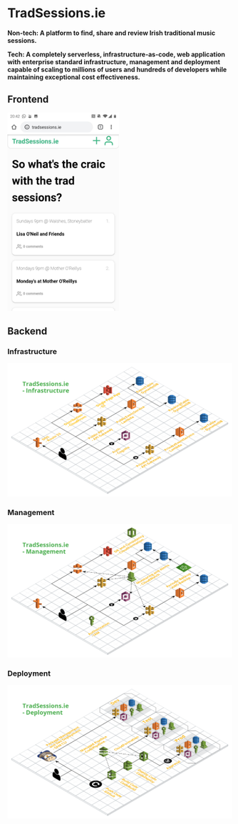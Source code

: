 # TradSessions.ie

**Non-tech: A platform to find, share and review Irish traditional music sessions.**

**Tech: A completely serverless, infrastructure-as-code, web application with enterprise standard infrastructure, management and deployment capable of scaling to millions of users and hundreds of developers while maintaining exceptional cost effectiveness.**

## Frontend

<img src="readme_images/TradSessions.ie - Home.jpg" width="250">

## Backend

### Infrastructure

![](readme_images/TradSessions.ie%20-%20Infrastructure.png)

### Management

![](readme_images/TradSessions.ie%20-%20Management.png)

### Deployment

![](readme_images/TradSessions.ie%20-%20Deployment.png)
